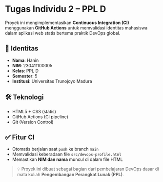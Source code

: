 # Tugas Individu 2 – PPL D

Proyek ini mengimplementasikan **Continuous Integration (CI)** menggunakan **GitHub Actions** untuk memvalidasi identitas mahasiswa dalam aplikasi web statis bertema praktik DevOps global.

## 📌 Identitas

- **Nama**: Hanin  
- **NIM**: 230411100005  
- **Kelas**: PPL D  
- **Semester**: 5  
- **Institusi**: Universitas Trunojoyo Madura

## 🛠️ Teknologi

- HTML5 + CSS (statis)
- GitHub Actions (CI pipeline)
- Git (Version Control)

## ✅ Fitur CI

- Otomatis berjalan saat `push` ke branch `main`
- Memvalidasi keberadaan file `src/devops-profile.html`
- Memastikan **NIM dan nama** muncul di dalam file HTML

> 💡 Proyek ini dibuat sebagai bagian dari pembelajaran DevOps dasar di mata kuliah **Pengembangan Perangkat Lunak (PPL)**.